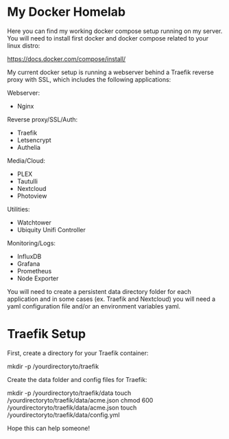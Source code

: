 # **My Docker Homelab**

Here you can find my working docker compose setup running on my server.
You will need to install first docker and docker compose related to your linux distro:

https://docs.docker.com/compose/install/

My current docker setup is running  a webserver behind a Traefik reverse proxy with SSL, which includes the following applications:

Webserver:
- Nginx

Reverse proxy/SSL/Auth:
- Traefik
- Letsencrypt
- Authelia

Media/Cloud:
- PLEX
- Tautulli
- Nextcloud
- Photoview

Utilities:
- Watchtower
- Ubiquity Unifi Controller

Monitoring/Logs:
- InfluxDB
- Grafana
- Prometheus
- Node Exporter

You will need to create a persistent data directory folder for each application and in some cases (ex. Traefik and Nextcloud) you will need a yaml configuration file and/or an environment variables yaml.

# **Traefik Setup**

First, create a directory for your Traefik container:

mkdir -p /yourdirectoryto/traefik

Create the data folder and config files for Traefik:

mkdir -p /yourdirectoryto/traefik/data
touch /yourdirectoryto/traefik/data/acme.json
chmod 600 /yourdirectoryto/traefik/data/acme.json
touch /yourdirectoryto/traefik/data/config.yml

Hope this can help someone!
